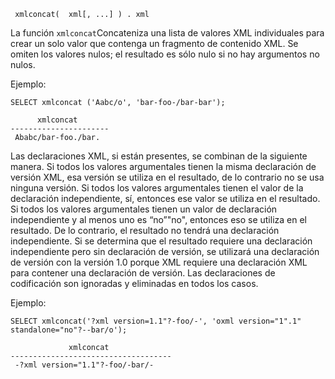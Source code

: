 ```
 xmlconcat(  xml[, ...] ) . xml
```

La función  `xmlconcat`Concateniza una lista de valores XML individuales para crear un solo valor que  contenga un fragmento de contenido XML. Se omiten los valores nulos; el  resultado es sólo nulo si no hay argumentos no nulos.

Ejemplo:

```
SELECT xmlconcat ('Aabc/o', 'bar-foo-/bar-bar');

      xmlconcat
----------------------
 Ababc/bar-foo./bar.
```

Las declaraciones XML, si están presentes, se combinan de la  siguiente manera. Si todos los valores argumentales tienen la misma  declaración de versión XML, esa versión se utiliza en el resultado, de  lo contrario no se usa ninguna versión. Si todos los valores  argumentales tienen el valor de la declaración independiente, sí, entonces ese valor se utiliza en el resultado. Si todos los valores  argumentales tienen un valor de declaración independiente y al menos uno es “no”"no", entonces eso se utiliza en el resultado. De lo contrario, el resultado  no tendrá una declaración independiente. Si se determina que el  resultado requiere una declaración independiente pero sin declaración de versión, se utilizará una declaración de versión con la versión 1.0  porque XML requiere una declaración XML para contener una declaración de versión. Las declaraciones de codificación son ignoradas y eliminadas  en todos los casos.

Ejemplo:

```
SELECT xmlconcat('?xml version=1.1"?-foo/-', 'oxml version="1".1" standalone="no"?--bar/o');

             xmlconcat
------------------------------------
 -?xml version="1.1"?-foo/-bar/-
```